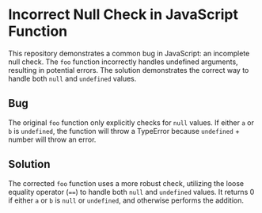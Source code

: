 # Incorrect Null Check in JavaScript Function

This repository demonstrates a common bug in JavaScript: an incomplete null check.  The `foo` function incorrectly handles undefined arguments, resulting in potential errors. The solution demonstrates the correct way to handle both `null` and `undefined` values.

## Bug
The original `foo` function only explicitly checks for `null` values. If either `a` or `b` is `undefined`, the function will throw a TypeError because `undefined` + number will throw an error. 

## Solution
The corrected `foo` function uses a more robust check, utilizing the loose equality operator (`==`) to handle both `null` and `undefined` values. It returns 0 if either `a` or `b` is `null` or `undefined`, and otherwise performs the addition.
